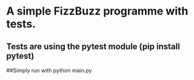 # A simple FizzBuzz programme with tests.
## Tests are using the pytest module (pip install pytest)

##Simply run with python main.py
